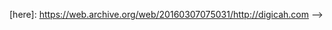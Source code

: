 <!-- ---
title: "Digicah"
date: "2018-01-08"
tags: ["website", "javascript", "css", "html"]
image: './images/digicah.jpg'
---

Digicah was developed as a C# .NET application using WPF for the client and a command line interface for the server.
It has been released in alpha and can be downloaded from the dedicated Digicah website. _update: the website for this project is no longer available and the project largely abandoned for legal reasons but the desktop index page is available via archive [here]_

![](./images/digicahA.PNG "Digicah website footer")
![](./images/digicahB.PNG "Digicah website about page")
![](./images/digicahC.PNG "Digicah website client preview page")

<!--- reference links --->
[here]: <https://web.archive.org/web/20160307075031/http://digicah.com> -->
